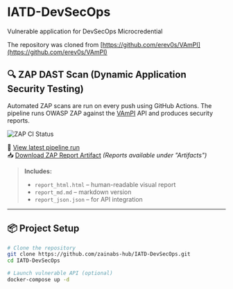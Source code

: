 # IATD-DevSecOps
Vulnerable application for DevSecOps Microcredential

The repository was cloned from [https://github.com/erev0s/VAmPI](https://github.com/erev0s/VAmPI)
## 🔍 ZAP DAST Scan (Dynamic Application Security Testing)

Automated ZAP scans are run on every push using GitHub Actions. The pipeline runs OWASP ZAP against the [VAmPI](https://github.com/erev0s/VAmPI) API and produces security reports.

![ZAP CI Status](https://github.com/zainabs-hub/IATD-DevSecOps/actions/workflows/ci-pipeline.yml/badge.svg)

🔗 [View latest pipeline run](https://github.com/zainabs-hub/IATD-DevSecOps/actions)  
📥 [Download ZAP Report Artifact](https://github.com/zainabs-hub/IATD-DevSecOps/actions) *(Reports available under "Artifacts")*

> **Includes:**  
> - `report_html.html` – human-readable visual report  
> - `report_md.md` – markdown version  
> - `report_json.json` – for API integration

---

## 📦 Project Setup

```bash
# Clone the repository
git clone https://github.com/zainabs-hub/IATD-DevSecOps.git
cd IATD-DevSecOps

# Launch vulnerable API (optional)
docker-compose up -d